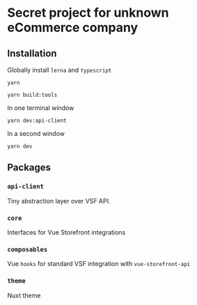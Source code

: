 # Secret project for unknown eCommerce company

## Installation
Globally install `lerna` and `typescript`

```
yarn
```

```
yarn build:tools
```

In one terminal window
```
yarn dev:api-client
```
In a second window
```
yarn dev
```

## Packages

### `api-client`

Tiny abstraction layer over VSF API.

### `core`

Interfaces for Vue Storefront integrations

### `composables`

Vue `hooks` for standard VSF integration with `vue-storefront-api`

### `theme`

Nuxt theme

